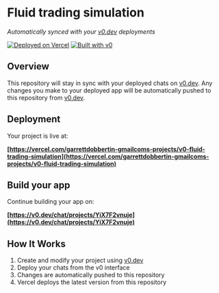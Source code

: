 # Fluid trading simulation

*Automatically synced with your [v0.dev](https://v0.dev) deployments*

[![Deployed on Vercel](https://img.shields.io/badge/Deployed%20on-Vercel-black?style=for-the-badge&logo=vercel)](https://vercel.com/garrettdobbertin-gmailcoms-projects/v0-fluid-trading-simulation)
[![Built with v0](https://img.shields.io/badge/Built%20with-v0.dev-black?style=for-the-badge)](https://v0.dev/chat/projects/YiX7F2vnuje)

## Overview

This repository will stay in sync with your deployed chats on [v0.dev](https://v0.dev).
Any changes you make to your deployed app will be automatically pushed to this repository from [v0.dev](https://v0.dev).

## Deployment

Your project is live at:

**[https://vercel.com/garrettdobbertin-gmailcoms-projects/v0-fluid-trading-simulation](https://vercel.com/garrettdobbertin-gmailcoms-projects/v0-fluid-trading-simulation)**

## Build your app

Continue building your app on:

**[https://v0.dev/chat/projects/YiX7F2vnuje](https://v0.dev/chat/projects/YiX7F2vnuje)**

## How It Works

1. Create and modify your project using [v0.dev](https://v0.dev)
2. Deploy your chats from the v0 interface
3. Changes are automatically pushed to this repository
4. Vercel deploys the latest version from this repository